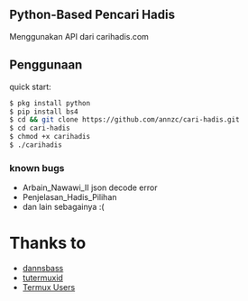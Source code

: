 ## Python-Based Pencari Hadis
Menggunakan API dari carihadis.com

## Penggunaan
quick start:
```bash
$ pkg install python 
$ pip install bs4
$ cd && git clone https://github.com/annzc/cari-hadis.git
$ cd cari-hadis
$ chmod +x carihadis
$ ./carihadis
```

### known bugs
* Arbain_Nawawi_II json decode error
* Penjelasan_Hadis_Pilihan
* dan lain sebagainya :(

# Thanks to
* [dannsbass](https://github.com/dannsbass)
* [tutermuxid](http://t.me/tutermuxid)
* [Termux Users](http://t.me/TermuxUserID)

